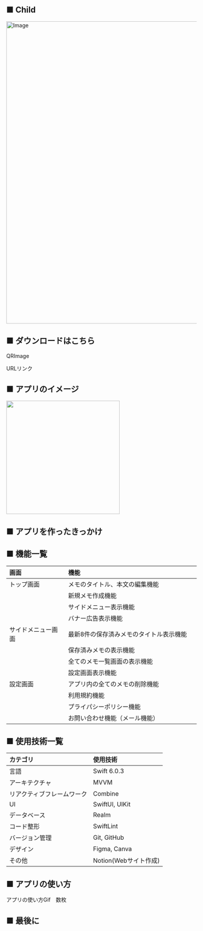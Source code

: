 ## ■ Child

<img width="1600" height="800" alt="Image" src="https://github.com/user-attachments/assets/81c54a2f-49a0-4e36-a596-1fb61ded6315" />

## ■ ダウンロードはこちら

QRImage

URLリンク

## ■ アプリのイメージ

<img src="https://github.com/user-attachments/assets/a9362843-3b12-4248-bea5-c843c0b8a5aa" width="300px">

## ■ アプリを作ったきっかけ



## ■ 機能一覧

| 画面    | 機能                 　　　　　　　|
|:----- |:----------------------------------|
| トップ画面 | メモのタイトル、本文の編集機能  　　|
|       |新規メモ作成機能　　　　　　　　　　　　　|
|       | サイドメニュー表示機能         　　　　|
|       | バナー広告表示機能         　　　     |
|サイドメニュー画面 | 最新8件の保存済みメモのタイトル表示機能|
|       |保存済みメモの表示機能   　　　　　　　　　|　
|       |全てのメモ一覧画面の表示機能            |
|       |設定画面表示機能                     |
| 設定画面  | アプリ内の全てのメモの削除機能           　　　　|
|       | 利用規約機能            　　　　　　　|
|       | プライパシーポリシー機能       　　　　|
|       | お問い合わせ機能（メール機能）    　　　|


## ■ 使用技術一覧

| カテゴリ          | 使用技術         |
|:------------- |:------------ |
| 言語            | Swift 6.0.3       |
| アーキテクチャ       | MVVM         |
| リアクティブフレームワーク | Combine      |
| UI            | SwiftUI, UIKit      |
| データベース        | Realm        |
| コード整形         | SwiftLint    |
| バージョン管理       | Git, GitHub  |
| デザイン          | Figma, Canva |
| その他           | Notion(Webサイト作成)         |



## ■ アプリの使い方

アプリの使い方Gif　数枚



## ■ 最後に
